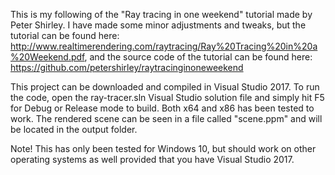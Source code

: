 This is my following of the "Ray tracing in one weekend" tutorial made by Peter Shirley. I have made some minor adjustments and tweaks,
but the tutorial can be found here: http://www.realtimerendering.com/raytracing/Ray%20Tracing%20in%20a%20Weekend.pdf,
and the source code of the tutorial can be found here: https://github.com/petershirley/raytracinginoneweekend

This project can be downloaded and compiled in Visual Studio 2017. To run the code, open the ray-tracer.sln Visual Studio solution file and simply hit F5 for Debug or Release mode to build.
Both x64 and x86 has been tested to work. The rendered scene can be seen in a file called "scene.ppm" and will be located in the output folder.

Note! This has only been tested for Windows 10, but should work on other operating systems as well provided that you have Visual Studio 2017.